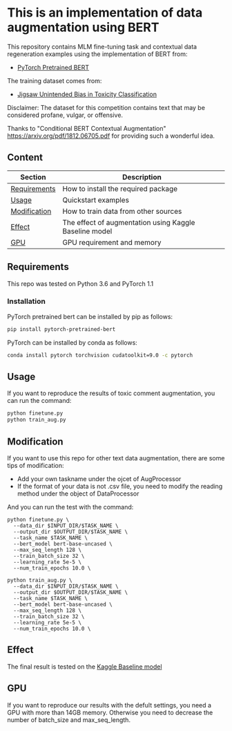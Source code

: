 # This is an implementation of data augmentation using BERT

This repository contains MLM fine-tuning task and contextual data regeneration examples using the implementation of BERT from:

- [PyTorch Pretrained BERT](https://github.com/huggingface/pytorch-pretrained-BERT)

The training dataset comes from:

- [Jigsaw Unintended Bias in Toxicity Classification](https://www.kaggle.com/c/jigsaw-unintended-bias-in-toxicity-classification)

Disclaimer: The dataset for this competition contains text that may be considered profane, vulgar, or offensive.

Thanks to "Conditional BERT Contextual Augmentation" https://arxiv.org/pdf/1812.06705.pdf for providing such a wonderful idea.

## Content

| Section | Description |
|-|-|
| [Requirements](#Requirements) | How to install the required package |
| [Usage](#Usage) | Quickstart examples |
| [Modification](#Modification) | How to train data from other sources |
| [Effect](#Effect) | The effect of augmentation using Kaggle Baseline model |
| [GPU](#GPU) | GPU requirement and memory |

## Requirements

This repo was tested on Python 3.6 and PyTorch 1.1

### Installation

PyTorch pretrained bert can be installed by pip as follows:
```bash
pip install pytorch-pretrained-bert
```
PyTorch can be installed by conda as follows:
```bash
conda install pytorch torchvision cudatoolkit=9.0 -c pytorch
```

## Usage

If you want to reproduce the results of toxic comment augmentation, you can run the command:
```bash
python finetune.py
python train_aug.py
```

## Modification

If you want to use this repo for other text data augmentation, there are some tips of modification:

- Add your own taskname under the ojcet of AugProcessor 
- If the format of your data is not .csv file, you need to modify the reading method under the object of DataProcessor

And you can run the test with the command:
```shell
python finetune.py \
  --data_dir $INPUT_DIR/$TASK_NAME \
  --output_dir $OUTPUT_DIR/$TASK_NAME \
  --task_name $TASK_NAME \
  --bert_model bert-base-uncased \
  --max_seq_length 128 \
  --train_batch_size 32 \
  --learning_rate 5e-5 \
  --num_train_epochs 10.0 \
```

```shell
python train_aug.py \
  --data_dir $INPUT_DIR/$TASK_NAME \
  --output_dir $OUTPUT_DIR/$TASK_NAME \
  --task_name $TASK_NAME \
  --bert_model bert-base-uncased \
  --max_seq_length 128 \
  --train_batch_size 32 \
  --learning_rate 5e-5 \
  --num_train_epochs 10.0 \
```

## Effect
The final result is tested on the [Kaggle Baseline model](https://www.kaggle.com/gali1eo/benchmark-kernel)

## GPU

If you want to reproduce our results with the defult settings, you need a GPU with more than 14GB memory. Otherwise you need to decrease the number of batch_size and max_seq_length.


